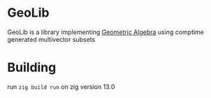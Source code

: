 
# GeoLib
GeoLib is a library implementing [Geometric Algebra](https://www.wikipedia.com/wiki/geometric_algebra) using comptime generated multivector subsets

# Building
run `zig build run` on zig version 13.0
